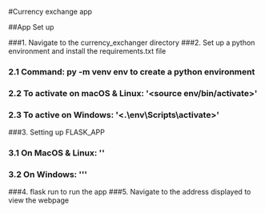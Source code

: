 #Currency exchange app

##App Set up 

###1. Navigate to the currency_exchanger directory
###2. Set up a python environment and install the requirements.txt file
###	2.1 Command: py -m venv env to create a python environment
### 2.2 To activate on macOS & Linux: '<source env/bin/activate>'
### 2.3 To active on Windows: '<.\env\Scripts\activate>'
###3. Setting up FLASK_APP
###	3.1 On MacOS & Linux: '<export FLASK_APP=run.py>'
### 3.2 On Windows: '<set FLASK_APP=run.py>''
###4. flask run to run the app
###5. Navigate to the address displayed to view the webpage